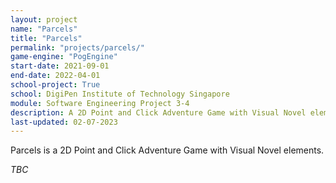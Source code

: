 ```yaml
---
layout: project
name: "Parcels"
title: "Parcels"
permalink: "projects/parcels/"
game-engine: "PogEngine"
start-date: 2021-09-01
end-date: 2022-04-01
school-project: True
school: DigiPen Institute of Technology Singapore
module: Software Engineering Project 3-4
description: A 2D Point and Click Adventure Game with Visual Novel elements.
last-updated: 02-07-2023
---
```


Parcels is a 2D Point and Click Adventure Game with Visual Novel elements.

<i> TBC